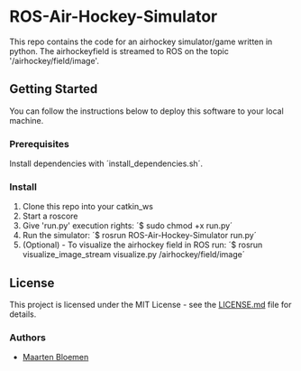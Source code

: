 # ROS-Air-Hockey-Simulator
This repo contains the code for an airhockey simulator/game written in python.
The airhockeyfield is streamed to ROS on the topic '/airhockey/field/image'.

## Getting Started
You can follow the instructions below to deploy this software to your local machine.

### Prerequisites
Install dependencies with ´install_dependencies.sh´.

### Install
1. Clone this repo into your catkin_ws
2. Start a roscore
3. Give 'run.py' execution rights: ´$ sudo chmod +x run.py´
4. Run the simulator: ´$ rosrun ROS-Air-Hockey-Simulator run.py´
5. (Optional) - To visualize the airhockey field in ROS run: ´$ rosrun visualize_image_stream visualize.py /airhockey/field/image´

## License
This project is licensed under the MIT License - see the [LICENSE.md](https://github.com/PXLRoboticsLab/ROS-Air-Hockey-Simulator/blob/master/LICENSE.md) file for details.

### Authors
* [Maarten Bloemen](https://github.com/MaartenBloemen)
